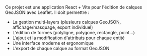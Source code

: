 <!-- Use this file to provide workspace-specific custom instructions to Copilot. For more details, visit https://code.visualstudio.com/docs/copilot/copilot-customization#_use-a-githubcopilotinstructionsmd-file -->

Ce projet est une application React + Vite pour l'édition de calques GeoJSON avec Leaflet. Il doit permettre :

- La gestion multi-layers (plusieurs calques GeoJSON, affichage/masquage, export individuel)
- L'édition de formes (polyligne, polygone, rectangle, point...)
- L'ajout et la modification d'attributs pour chaque entité
- Une interface moderne et ergonomique
- L'export de chaque calque au format GeoJSON
